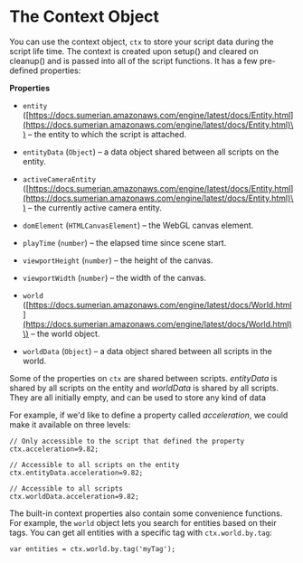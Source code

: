 # The Context Object<a name="scripting-context"></a>

You can use the context object, `ctx` to store your script data during the script life time\. The context is created upon setup\(\) and cleared on cleanup\(\) and is passed into all of the script functions\. It has a few pre\-defined properties:

**Properties**

+ `entity` \([https://docs.sumerian.amazonaws.com/engine/latest/docs/Entity.html](https://docs.sumerian.amazonaws.com/engine/latest/docs/Entity.html)\) – the entity to which the script is attached\.

+ `entityData` \(`Object`\) – a data object shared between all scripts on the entity\.

+ `activeCameraEntity` \([https://docs.sumerian.amazonaws.com/engine/latest/docs/Entity.html](https://docs.sumerian.amazonaws.com/engine/latest/docs/Entity.html)\) – the currently active camera entity\.

+ `domElement` \(`HTMLCanvasElement`\) – the WebGL canvas element\.

+ `playTime` \(`number`\) – the elapsed time since scene start\.

+ `viewportHeight` \(`number`\) – the height of the canvas\.

+ `viewportWidth` \(`number`\) – the width of the canvas\.

+ `world` \([https://docs.sumerian.amazonaws.com/engine/latest/docs/World.html](https://docs.sumerian.amazonaws.com/engine/latest/docs/World.html)\) – the world object\.

+ `worldData` \(`Object`\) – a data object shared between all scripts in the world\.

Some of the properties on `ctx` are shared between scripts\. *entityData* is shared by all scripts on the entity and *worldData* is shared by all scripts\. They are all initially empty, and can be used to store any kind of data

For example, if we'd like to define a property called *acceleration*, we could make it available on three levels:

```
// Only accessible to the script that defined the property
ctx.acceleration=9.82;
 
// Accessible to all scripts on the entity
ctx.entityData.acceleration=9.82;
 
// Accessible to all scripts
ctx.worldData.acceleration=9.82;
```

The built\-in context properties also contain some convenience functions\. For example, the `world` object lets you search for entities based on their tags\. You can get all entities with a specific tag with `ctx.world.by.tag`:

```
var entities = ctx.world.by.tag('myTag');
```